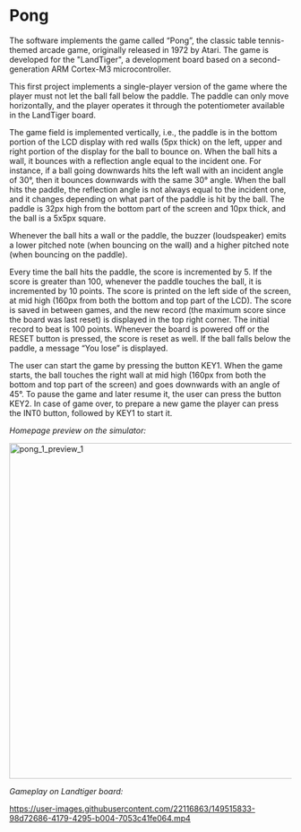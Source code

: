 # Pong
The software implements the game called “Pong”, the classic table tennis-themed arcade game, originally released in 1972 by Atari. The game is developed for the "LandTiger", a development board based on a second-generation ARM Cortex-M3 microcontroller.

This first project implements a single-player version of the game where the player must not let the ball fall below the paddle. The paddle can only move horizontally, and the player operates it through the potentiometer available in the LandTiger board.

The game field is implemented vertically, i.e., the paddle is in the bottom portion of the LCD display with red walls (5px thick) on the left, upper and right portion of the display for the ball to bounce on.
When the ball hits a wall, it bounces with a reflection angle equal to the incident one. For instance, if a ball going downwards hits the left wall with an incident angle of 30°, then it bounces downwards with the same 30° angle.
When the ball hits the paddle, the reflection angle is not always equal to the incident one, and it changes depending on what part of the paddle is hit by the ball.
The paddle is 32px high from the bottom part of the screen and 10px thick, and the ball is a 5x5px square.
 
Whenever the ball hits a wall or the paddle, the buzzer (loudspeaker) emits a lower pitched note (when bouncing on the wall) and a higher pitched note (when bouncing on the paddle).

Every time the ball hits the paddle, the score is incremented by 5. If the score is greater than 100, whenever the paddle touches the ball, it is incremented by 10 points. The score is printed on the left side of the screen, at mid high (160px from both the bottom and top part of the LCD). The score is saved in between games, and the new record (the maximum score since the board was last reset) is displayed in the top right corner. The initial record to beat is 100 points. Whenever the board is powered off or the RESET button is pressed, the score is reset as well. If the ball falls below the paddle, a message “You lose” is displayed.

The user can start the game by pressing the button KEY1. When the game starts, the ball touches the right wall at mid high (160px from both the bottom and top part of the screen) and goes downwards with an angle of 45°. To pause the game and later resume it, the user can press the button KEY2. In case of game over, to prepare a new game the player can press the INT0 button, followed by KEY1 to start it.

_Homepage preview on the simulator:_

<img width="599" alt="pong_1_preview_1" src="https://user-images.githubusercontent.com/22116863/149002357-a1da94b4-7e4b-4a63-90ba-d259216f001a.png">


_Gameplay on Landtiger board:_

https://user-images.githubusercontent.com/22116863/149515833-98d72686-4179-4295-b004-7053c41fe064.mp4
